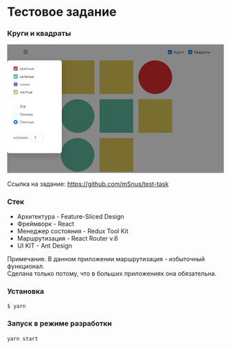 # Тестовое задание 
### Круги и квадраты
![img.png](img.png)

Ссылка на задание: https://github.com/mSnus/test-task

### Стек
* Архитектура - Feature-Sliced Design
* Фреймворк - React
* Менеджер состояния - Redux Tool Kit
* Маршрутизация - React Router v.6
* UI KIT - Ant Design

Примечание. В данном приложении маршрутизация - избыточный функционал.  
Сделана только потому, что в больших приложениях она обязательна.

### Установка 
```shell
$ yarn
```

### Запуск в режиме разработки
```shell
yarn start
```
